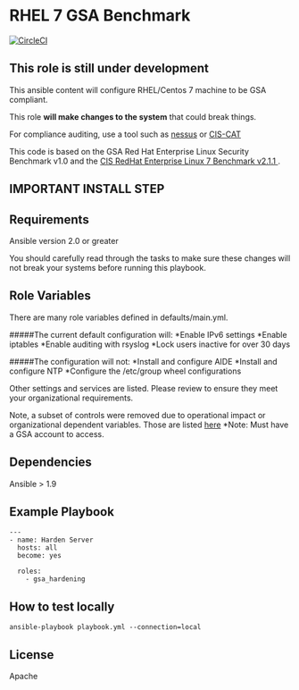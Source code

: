 RHEL 7 GSA Benchmark
====================
[![CircleCI](https://circleci.com/gh/GSA/ansible-os-rhel-7.svg?style=svg)](https://circleci.com/gh/GSA/ansible-os-rhel-7)

## This role is still under development

This ansible content will configure RHEL/Centos 7 machine to be GSA compliant.

This role **will make changes to the system** that could break things.

For compliance auditing, use a tool such as [nessus](https://www.tenable.com/products/nessus-vulnerability-scanner) or [CIS-CAT](https://learn.cisecurity.org/cis-cat-landing-page)

This code is based on the GSA Red Hat Enterprise Linux Security Benchmark v1.0 and the [CIS RedHat Enterprise Linux 7 Benchmark v2.1.1 ](https://community.cisecurity.org/collab/public/index.php).

## IMPORTANT INSTALL STEP

Requirements
------------
Ansible version 2.0 or greater

You should carefully read through the tasks to make sure these changes will not break your systems before running this playbook.

Role Variables
--------------
There are many role variables defined in defaults/main.yml.

#####The current default configuration will:
*Enable IPv6 settings
*Enable iptables
*Enable auditing with rsyslog
*Lock users inactive for over 30 days

#####The configuration will not:
*Install and configure AIDE
*Install and configure NTP
*Configure the /etc/group wheel configurations

Other settings and services are listed. Please review to ensure they meet your organizational requirements.

Note, a subset of controls were removed due to operational impact or organizational dependent variables. Those are listed [here](https://docs.google.com/spreadsheets/d/1hHbPDnm5WspzGt6F67_Dw2GgLA1E0-NCAsIGeHJLK7s/edit#gid=0) *Note: Must have a GSA account to access.


Dependencies
------------

Ansible > 1.9

Example Playbook
-------------------------

```
---
- name: Harden Server
  hosts: all
  become: yes

  roles:
    - gsa_hardening
```
How to test locally
--------------------------
```
ansible-playbook playbook.yml --connection=local
```

License
-------

Apache

